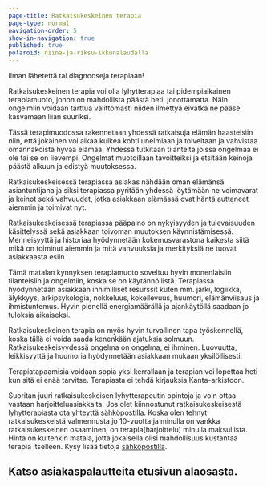 ```yaml
---
page-title: Ratkaisukeskeinen terapia
page-type: normal
navigation-order: 5
show-in-navigation: true
published: true
polaroid: niina-ja-riksu-ikkunalaudalla
---
```

Ilman lähetettä tai diagnooseja terapiaan!

Ratkaisukeskeinen terapia voi olla lyhytterapiaa tai pidempiaikainen terapiamuoto, johon on mahdollista päästä heti, jonottamatta. Näin ongelmiin voidaan tarttua välittömästi niiden ilmettyä eivätkä ne pääse kasvamaan liian suuriksi.

Tässä terapimuodossa rakennetaan yhdessä ratkaisuja elämän haasteisiin niin, että jokainen voi alkaa kulkea kohti unelmiaan ja toiveitaan ja vahvistaa omannäköistä hyvää elämää. Yhdessä tutkitaan tilanteita joissa ongelmaa ei ole tai se on lievempi. Ongelmat muotoillaan tavoitteiksi ja etsitään keinoja päästä alkuun ja edistyä muutoksessa.

Ratkaisukeskeisessä terapiassa asiakas nähdään oman elämänsä asiantuntijana ja siksi terapiassa pyritään yhdessä löytämään ne voimavarat ja keinot sekä vahvuudet, jotka asiakkaan elämässä ovat häntä auttaneet aiemmin ja toimivat nyt. 

Ratkaisukeskeisessä terapiassa pääpaino on nykyisyyden ja tulevaisuuden käsittelyssä sekä asiakkaan toivoman muutoksen käynnistämisessä. Menneisyyttä ja historiaa hyödynnetään kokemusvarastona kaikesta siitä mikä on toiminut aiemmin ja mitä vahvuuksia ja merkityksiä ne tuovat asiakkaasta esiin. 

Tämä matalan kynnyksen terapiamuoto soveltuu hyvin monenlaisiin tilanteisiin ja ongelmiin, koska se on käytännöllistä. Terapiassa hyödynnetään asiakkaan inhimilliset resurssit kuten mm. järki, logiikka, älykkyys, arkipsykologia, nokkeluus, kokeilevuus, huumori, elämänviisaus ja ihmistuntemus. Hyvin pienellä energiamäärällä ja ajankäytöllä saadaan jo tuloksia aikaiseksi. 

Ratkaisukeskeinen terapia on myös hyvin turvallinen tapa työskennellä, koska tällä ei voida saada kenenkään ajatuksia solmuun. Ratkaisukeskeisyydessä ongelma on ongelma, ei ihminen. Luovuutta, leikkisyyttä ja huumoria hyödynnetään asiakkaan mukaan yksilöllisesti.

Terapiatapaamisia voidaan sopia yksi kerrallaan ja terapian voi lopettaa heti kun sitä ei enää tarvitse. Terapiasta ei tehdä kirjauksia Kanta-arkistoon.

Suoritan juuri ratkaisukeskeisen lyhytterapeutin opintoja ja voin ottaa vastaan harjoitteluasiakkaita. Jos olet kiinnostunut ratkaisukeskeisestä lyhytterapiasta ota yhteyttä [sähköpostilla](/ota-yhteytta). Koska olen tehnyt ratkaisukeskeistä valmennusta jo 10-vuotta ja minulla on vankka ratkaisukeskeinen osaaminen, on terapia(harjoittelu) minulla maksullista. Hinta on kuitenkin matala, jotta jokaisella olisi mahdollisuus kustantaa terapia itselleen. Kysy lisää tietoja [sähköpostilla](/ota-yhteytta).

## Katso asiakaspalautteita etusivun alaosasta.
